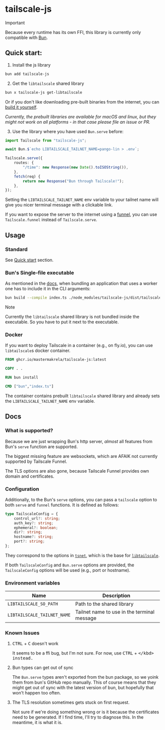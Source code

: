 # tailscale-js

> [!IMPORTANT]  
> Because every runtime has its own FFI, this library is currently only compatible with [Bun](https://bun.sh).

## Quick start:

1. Install the js library

```zsh
bun add tailscale-js
```

2. Get the `libtailscale` shared library

```zsh
bun x tailscale-js get-libtailscale
```

Or if you don't like downloading pre-built binaries from the internet, you can [build it yourself](https://github.com/mastermakrela/libtailscale?tab=readme-ov-file#building).

_Currently, the prebuilt libraries are available for macOS and linux, but they might not work on all platforms - in that case please file an issue or PR._

3. Use the library where you have used `Bun.serve` before:

```typescript
import Tailscale from "tailscale-js";

await Bun.$`echo LIBTAILSCALE_TAILNET_NAME=pango-lin > .env`;

Tailscale.serve({
	routes: {
		"/time": new Response(new Date().toISOString()),
	},
	fetch(req) {
		return new Response("Bun through Tailscale!");
	},
});
```

Setting the `LIBTAILSCALE_TAILNET_NAME` env variable to your tailnet name
will give you nicer terminal message with a clickable link.

If you want to expose the server to the internet using a [funnel](https://tailscale.com/kb/1223/funnel),
you can use `Tailscale.funnel` instead of `Tailscale.serve`.

## Usage

### Standard

See [Quick start](#quick-start) section.

### Bun's Single-file executable

As mentioned in the [docs](https://bun.sh/docs/bundler/executables#worker),
when bundling an application that uses a worker one has to include it in the CLI arguments:

```zsh
bun build --compile index.ts ./node_modules/tailscale-js/dist/tailscale_worker.js
```

> [!NOTE]  
> Currently the `libtailscale` shared library is not bundled inside the executable.
> So you have to put it next to the executable.

### Docker

If you want to deploy Tailscale in a container (e.g., on fly.io),
you can use `libtailscale`s docker container.

```Dockerfile
FROM ghcr.io/mastermakrela/tailscale-js:latest

COPY . .

RUN bun install

CMD ["bun","index.ts"]
```

The container contains prebuilt `libtailscale` shared library
and already sets the `LIBTAILSCALE_TAILNET_NAME` env variable.

## Docs

### What is supported?

Because we are just wrapping Bun's http server,
_almost_ all features from Bun's `serve` function are supported.

The biggest missing feature are websockets, which are AFAIK not currently supported by Tailscale Funnel.

The TLS options are also gone, because Tailscale Funnel provides own domain and certificates.

### Configuration

Additionally, to the Bun's `serve` options, you can pass a `tailscale` option to both `serve` and `funnel` functions.
It is defined as follows:

```ts
type TailscaleConfig = {
	control_url?: string;
	auth_key?: string;
	ephemeral?: boolean;
	dir?: string;
	hostname?: string;
	port?: string;
};
```

They correspond to the options in [`tsnet`](https://pkg.go.dev/tailscale.com/tsnet#FunnelOption), which is the base for [`libtailscale`](https://github.com/mastermakrela/libtailscale).

If both `TailscaleConfig` and `Bun.serve` options are provided, the `TailscaleConfig` options will be used
(e.g., port or hostname).

### Environment variables

| Name                        | Description                                 |
| --------------------------- | ------------------------------------------- |
| `LIBTAILSCALE_SO_PATH`      | Path to the shared library                  |
| `LIBTAILSCALE_TAILNET_NAME` | Tailnet name to use in the terminal message |

### Known Issues

1. <kbd>CTRL</kbd> + <kbd>C</kbd> doesn't work

   It seems to be a ffi bug, but I'm not sure. For now, use <kbd>CTRL</kbd> + <kbd>\</kbd> instead.

2. Bun types can get out of sync

   The `Bun.serve` types aren't exported from the bun package, so we yoink them from bun's GitHub repo manually.
   This of course means that they might get out of sync with the latest version of bun,
   but hopefully that won't happen too often.

3. The TLS resolution sometimes gets stuck on first request.

   Not sure if we're doing something wrong or is it because the certificates need to be generated.
   If I find time, I'll try to diagnose this.
   In the meantime, it is what it is.
